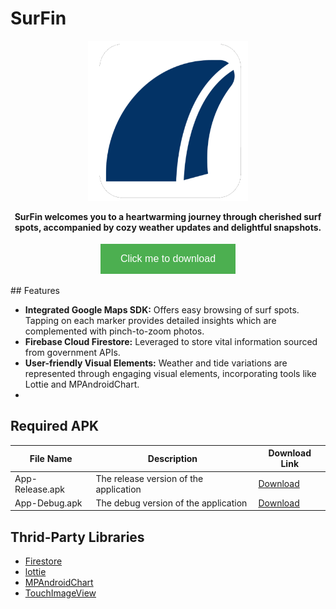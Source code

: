 # SurFin

<p align="center">
<img src="img_ref/surfin_square.png" width="256" height="256"/>
</p>

<p align="center">
  <b>
SurFin welcomes you to a heartwarming journey through cherished surf spots, accompanied by cozy weather updates and delightful snapshots.  </b> 

<p align="center"><a href="https://drive.google.com/file/d/1fNcjAQN6MoF56KwMzYYFkQtj4jvAloU_/view?usp=share_link">
<button style="background-color: #4CAF50; /* Green */
                 border: none;
                 color: white;
                 padding: 15px 32px;
                 text-align: center;
                 text-decoration: none;
                 display: inline-block;
                 font-size: 16px;
                 margin: 4px 2px;
                 transition-duration: 0.4s;
                 cursor: pointer;">
      Click me to download
    </button></a></p>
## Features

- **Integrated Google Maps SDK:** Offers easy browsing of surf spots. Tapping on each marker provides detailed insights which are complemented with pinch-to-zoom photos.
- **Firebase Cloud Firestore:** Leveraged to store vital information sourced from government APIs.
- **User-friendly Visual Elements:** Weather and tide variations are represented through engaging visual elements, incorporating tools like Lottie and MPAndroidChart.
- 



## Required APK

| File Name | Description | Download Link |
|-----------|-------------|---------------|
| App-Release.apk | The release version of the application | [Download](link_to_release_apk) |
| App-Debug.apk | The debug version of the application | [Download](link_to_debug_apk) |

## Thrid-Party Libraries
- [Firestore](https://firebase.google.com/products/firestore?gclid=Cj0KCQiA-qGNBhD3ARIsAO_o7ynVqh2xVTgG6WIKFSfdCN4x9lHJrit2kdCT99IfZPNxPPbbtPHr6qsaAv4lEALw_wcB&gclsrc=aw.ds)
- [lottie](https://lottiefiles.com)
- [MPAndroidChart](https://github.com/PhilJay/MPAndroidChart)
- [TouchImageView](https://github.com/MikeOrtiz/TouchImageView)
